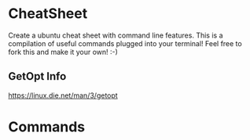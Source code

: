# CheatSheet
Create a ubuntu cheat sheet with command line features.
This is a compilation of useful commands plugged into your terminal!
Feel free to fork this and make it your own! :-)

## GetOpt Info
https://linux.die.net/man/3/getopt

# Commands


